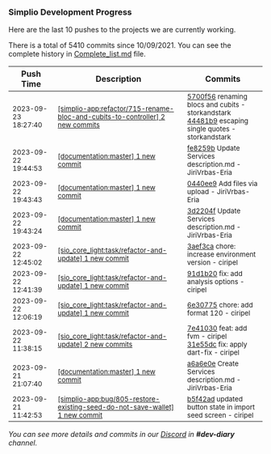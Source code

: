 
### Simplio Development Progress

Here are the last 10 pushes to the projects we are currently working.

There is a total of 5410 commits since 10/09/2021. You can see the complete history in
 [Complete_list.md](Complete_list.md) file.

| Push Time | Description | Commits |
| --- | --- | --- |
| <sub>2023-09-23 18:27:40</sub> | <sub>[[simplio-app:refactor/715-rename-bloc-and-cubits-to-controller] 2 new commits](https://github.com/SimplioOfficial/simplio-app/compare/5700f561bf09^...44481b91927d)</sub> | <sub>[5700f56](https://github.com/SimplioOfficial/simplio-app/commit/5700f561bf09cbe704a17e38fecfe05fcad313d5) renaming blocs and cubits - storkandstark<br>[44481b9](https://github.com/SimplioOfficial/simplio-app/commit/44481b91927de3a1f09d64ce6bccc60c1f778752) escaping single quotes - storkandstark</sub> |
| <sub>2023-09-22 19:44:53</sub> | <sub>[[documentation:master] 1 new commit](https://github.com/SimplioOfficial/documentation/commit/fe8259b2765c7f2d00df2a5203cebf8d84a6230d)</sub> | <sub>[fe8259b](https://github.com/SimplioOfficial/documentation/commit/fe8259b2765c7f2d00df2a5203cebf8d84a6230d) Update Services description.md - JiriVrbas-Eria</sub> |
| <sub>2023-09-22 19:43:43</sub> | <sub>[[documentation:master] 1 new commit](https://github.com/SimplioOfficial/documentation/commit/0440ee90d01da582b8a9b6952a78e7b2bb212600)</sub> | <sub>[0440ee9](https://github.com/SimplioOfficial/documentation/commit/0440ee90d01da582b8a9b6952a78e7b2bb212600) Add files via upload - JiriVrbas-Eria</sub> |
| <sub>2023-09-22 19:43:24</sub> | <sub>[[documentation:master] 1 new commit](https://github.com/SimplioOfficial/documentation/commit/3d2204f90c5e0fd74234e3c4ede90cee73ca2cab)</sub> | <sub>[3d2204f](https://github.com/SimplioOfficial/documentation/commit/3d2204f90c5e0fd74234e3c4ede90cee73ca2cab) Update Services description.md - JiriVrbas-Eria</sub> |
| <sub>2023-09-22 12:45:02</sub> | <sub>[[sio_core_light:task/refactor-and-update] 1 new commit](https://github.com/SimplioOfficial/sio_core_light/commit/3aef3ca8fba5c79c751d68b984a453291ea0f667)</sub> | <sub>[3aef3ca](https://github.com/SimplioOfficial/sio_core_light/commit/3aef3ca8fba5c79c751d68b984a453291ea0f667) chore: increase environment version - ciripel</sub> |
| <sub>2023-09-22 12:41:39</sub> | <sub>[[sio_core_light:task/refactor-and-update] 1 new commit](https://github.com/SimplioOfficial/sio_core_light/commit/91d1b20a36dc7ccae3302f7cace15601b0a32112)</sub> | <sub>[91d1b20](https://github.com/SimplioOfficial/sio_core_light/commit/91d1b20a36dc7ccae3302f7cace15601b0a32112) fix: add analysis options - ciripel</sub> |
| <sub>2023-09-22 12:06:19</sub> | <sub>[[sio_core_light:task/refactor-and-update] 1 new commit](https://github.com/SimplioOfficial/sio_core_light/commit/6e30775b6f16055624a2e8a260f2ccc6afd69654)</sub> | <sub>[6e30775](https://github.com/SimplioOfficial/sio_core_light/commit/6e30775b6f16055624a2e8a260f2ccc6afd69654) chore: add format 120 - ciripel</sub> |
| <sub>2023-09-22 11:38:15</sub> | <sub>[[sio_core_light:task/refactor-and-update] 2 new commits](https://github.com/SimplioOfficial/sio_core_light/compare/7e41030f0b2a^...31e55dc37641)</sub> | <sub>[7e41030](https://github.com/SimplioOfficial/sio_core_light/commit/7e41030f0b2a30466f5c02e1def94ce0873d6d55) feat: add fvm - ciripel<br>[31e55dc](https://github.com/SimplioOfficial/sio_core_light/commit/31e55dc37641172821bfe9aeec5a09a2b0629bf4) fix: apply dart-fix - ciripel</sub> |
| <sub>2023-09-21 21:07:40</sub> | <sub>[[documentation:master] 1 new commit](https://github.com/SimplioOfficial/documentation/commit/a6a6e0e34012b40064780cd12aae5f52cdfb5120)</sub> | <sub>[a6a6e0e](https://github.com/SimplioOfficial/documentation/commit/a6a6e0e34012b40064780cd12aae5f52cdfb5120) Create Services description.md - JiriVrbas-Eria</sub> |
| <sub>2023-09-21 11:42:53</sub> | <sub>[[simplio-app:bug/805-restore-existing-seed-do-not-save-wallet] 1 new commit](https://github.com/SimplioOfficial/simplio-app/commit/b5f42ad31e22cb13162e79bcd6f9765eba1c7ee6)</sub> | <sub>[b5f42ad](https://github.com/SimplioOfficial/simplio-app/commit/b5f42ad31e22cb13162e79bcd6f9765eba1c7ee6) updated button state in import seed screen - ciripel</sub> |

_You can see more details and commits in our [Discord](https://discord.gg/aKhjuwZmdP) in **#dev-diary** channel._
